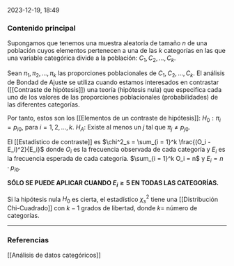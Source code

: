 2023-12-19, 18:49
### Contenido principal

Supongamos que tenemos una muestra aleatoria de tamaño $n$ de una población cuyos elementos pertenecen a una de las $k$ categorías en las que una variable categórica divide a la población: $C_1, C_2, \dots, C_k$.

Sean $\pi_1, \pi_2, \dots, \pi_k$ las proporciones poblacionales de $C_1, C_2, \dots, C_k$. El análisis de Bondad de Ajuste se utiliza cuando estamos interesados en contrastar ([[Contraste de hipótesis]]) una teoría (hipótesis nula) que especifica cada uno de los valores de las proporciones poblacionales (probabilidades) de las diferentes categorías.

Por tanto, estos son los [[Elementos de un contraste de hipótesis]]:
$H_0: \pi_i = p_{i0}$, para $i = 1,2,\dots,k$.
$H_A :$ Existe al menos un $j$ tal que $\pi_j \not = p_{j0}$.

El [[Estadístico de contraste]] es $\chi^2_s = \sum_{i = 1}^k \frac{(O_i - E_i)^2}{E_i}$ donde $O_i$ es la frecuencia observada de cada categoría y $E_i$ es la frecuencia esperada de cada categoría. $\sum_{i = 1}^k O_i = n$ y $E_i = n · p_{i0}$.

**SÓLO SE PUEDE APLICAR CUANDO $E_i \ge 5$ EN TODAS LAS CATEGORÍAS.**

Si la hipótesis nula $H_0$ es cierta, el estadístico $\chi^2_s$ tiene una [[Distribución Chi-Cuadrado]] con $k-1$ grados de libertad, donde $k =$ número de categorías.

--- 
### Referencias

[[Análisis de datos categóricos]]